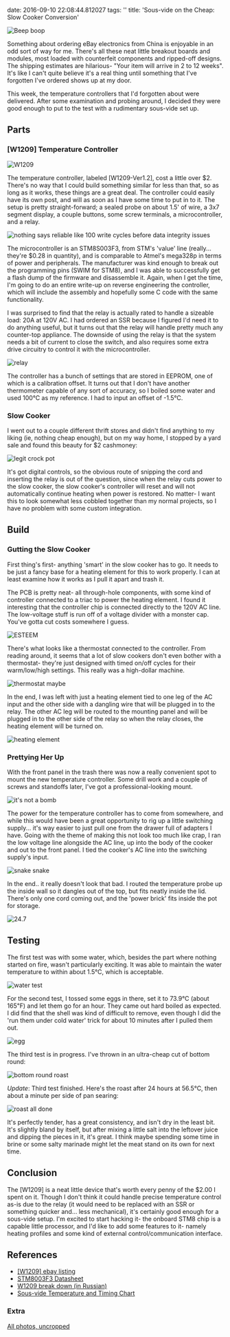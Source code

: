 date: 2016-09-10 22:08:44.812027
tags: ''
title: 'Sous-vide on the Cheap: Slow Cooker Conversion'

![Beep boop](assets/images/00-final.jpg)

Something about ordering eBay electronics from China is enjoyable in an odd
sort of way for me. There's all these neat little breakout boards and modules,
most loaded with counterfeit components and ripped-off designs. The shipping
estimates are hilarious- "Your item will arrive in 2 to 12 weeks". It's like
I can't quite believe it's a real thing until something that I've forgotten 
I've ordered shows up at my door.

This week, the temperature controllers that I'd forgotten about were delivered.
After some examination and probing around, I decided they were good enough to 
put to the test with a rudimentary sous-vide set up. 

## Parts

### [W1209] Temperature Controller


![W1209](assets/images/01-w1209.jpg)

The temperature controller, labeled [W1209-Ver1.2], cost a little over $2. 
There's no way that I could build something similar for less than that, so as
long as it works, these things are a great deal. The controller could easily
have its own post, and will as soon as I have some time to put in to it.
The setup is pretty straight-forward; a sealed probe on about 1.5' of wire, a
3x7 segment display, a couple buttons, some screw terminals, a microcontroller,
and a relay.

![nothing says reliable like 100 write cycles before data integrity issues](assets/images/02-stm8.jpg)

The microcontroller is an
STM8S003F3, from STM's 'value' line (really... they're $0.28 in quantity), 
and is comparable to Atmel's mega328p in terms of power and peripherals. The
manufacturer was kind enough to break out the programming pins (SWIM for STM8),
and I was able to successfully get a flash dump of the firmware and
disassemble it. Again, when I get the time, I'm going to do an entire write-up
on reverse engineering the controller, which will include the assembly and
hopefully some C code with the same functionality. 

I was surprised to find that the relay is actually rated to handle a sizeable
load: 20A at 120V AC. I had ordered an SSR because I figured I'd need it to do
anything useful, but it turns out that the relay will handle pretty much any
counter-top appliance. The downside of using the relay is that the system 
needs a bit of current to close the switch, and also requires some extra drive
circuitry to control it with the microcontroller.

![relay](assets/images/03-relay.jpg)

The controller has a bunch of settings that are stored in EEPROM, one of which
is a calibration offset. It turns out that I don't have another thermometer 
capable of any sort of accuracy, so I boiled some water and used 100&#x2103; as
my reference. I had to input an offset of -1.5&#x2103;.

### Slow Cooker

I went out to a couple different thrift stores and didn't find anything to my
liking (ie, nothing cheap enough), but on my way home, I stopped by a yard
sale and found this beauty for $2 cashmoney:

![legit crock pot](assets/images/04-cooker.jpg)

It's got digital controls, so the obvious route of snipping the cord and 
inserting the relay is out of the question, since when the relay cuts power
to the slow cooker, the slow cooker's controller will reset and will not
automatically continue heating when power is restored. No matter- I want this 
to look somewhat less cobbled together than my normal projects, so I have no
problem with some custom integration.

## Build

### Gutting the Slow Cooker

First thing's first- anything 'smart' in the slow cooker has to go. It needs 
to be just a fancy base for a heating element for this to work properly. I can
at least examine how it works as I pull it apart and trash it. 

The PCB is pretty neat- all through-hole  components, with some kind of
controller connected to a triac to power the heating element. I found it
interesting that the controller chip is connected directly to the 120V AC line.
The low-voltage stuff is run off of a voltage divider with a monster cap. You've
gotta cut costs somewhere I guess.

![ESTEEM](assets/images/05-pcb.jpg)

There's what looks like a thermostat connected to the controller. From reading
around, it seems that a lot of slow cookers don't even bother with a 
thermostat- they're just designed with timed on/off cycles for their 
warm/low/high settings. This really was a high-dollar machine.

![thermostat maybe](assets/images/06-thermo.jpg)

In the end, I was left with just a heating element tied to one leg of the AC input
and the other side with a dangling wire that will be plugged in to the relay.
The other AC leg will be routed to the mounting panel and will be plugged in
to the other side of the relay so when the relay closes, the heating element
will be turned on.

![heating element](assets/images/07-heating.jpg)

### Prettying Her Up

With the front panel in the trash there was now a really convenient spot to
mount the new temperature controller. Some drill work and a couple of screws
and standoffs later, I've got a professional-looking mount. 

![it's not a bomb](assets/images/08-front.jpg)

The power for the temperature controller has to come from somewhere, and while
this would have been a great opportunity to rig up a little switching supply...
it's way easier to just pull one from the drawer full of adapters I have. 
Going with the theme of making this not look too much like crap, I ran the
low voltage line alongside the AC line, up into the body of the cooker and
out to the front panel. I tied the cooker's AC line into the switching 
supply's input.

![snake snake](assets/images/09-cord.jpg)

In the end.. it really doesn't look that bad. I routed the temperature probe
up the inside wall so it dangles out of the top, but fits neatly inside the lid.
There's only one cord coming out, and the 'power brick' fits inside the pot
for storage. 

![24.7](assets/images/10-on-front.jpg)

## Testing

The first test was with some water, which, besides the part where nothing
started on fire, wasn't particularly exciting. It was able to maintain the
water temperature to within about 1.5&#x2103;, which is acceptable.

![water test](assets/images/11-water-test.jpg)

For the second test, I tossed some eggs in there, set it to 73.9&#x2103; (about
165&#x2109;) and let them go for an hour. They came out hard boiled as expected.
I did find that the shell was kind of difficult to remove, even though I did
the 'run them under cold water' trick for about 10 minutes after I pulled them
out.

![egg](assets/images/12-egg.jpg)

The third test is in progress. I've thrown in an ultra-cheap cut of bottom round:

![bottom round roast](assets/images/13-roast.jpg)

_Update_: Third test finished. Here's the roast after 24 hours at 56.5&#x2103;,
then about a minute per side of pan searing:

![roast all done](assets/images/14-roast-done.jpg)

It's perfectly tender, has a great consistency, and isn't dry in the least
bit. It's slightly bland by itself, but after mixing a little salt into the
leftover juice and dipping the pieces in it, it's great. I think maybe 
spending some time in brine or some salty marinade might let the meat stand on
its own for next time.


## Conclusion

The [W1209] is a neat little device that's worth every penny of the $2.00 
I spent on it. Though I don't think it could handle precise temperature 
control as-is due to the relay (it would need to be replaced with an SSR or
something quicker and... less mechanical), it's certainly good enough for a
sous-vide setup. I'm excited to start hacking it- the onboard STM8 chip is a 
capable little processor, and I'd like to add some features to it- namely 
heating profiles and some kind of external control/communication interface.

## References

* [[W1209] ebay listing](http://www.ebay.com/itm/201638144120)
* [STM8003F3 Datasheet](http://www.st.com/content/ccc/resource/technical/document/datasheet/42/5a/27/87/ac/5a/44/88/DM00024550.pdf/files/DM00024550.pdf/jcr:content/translations/en.DM00024550.pdf)
* [W1209 break down (in Russian)](http://electrik.info/obzor/968-elektronnyy-termostat-w1209-s-aliekspress.html)
* [Sous-vide Temperature and Timing Chart](http://www.sousvidesupreme.com/sitecm/i/times_and_temps.jpg)

### Extra
[All photos, uncropped](assets/sous-vide-all-photos.zip)
